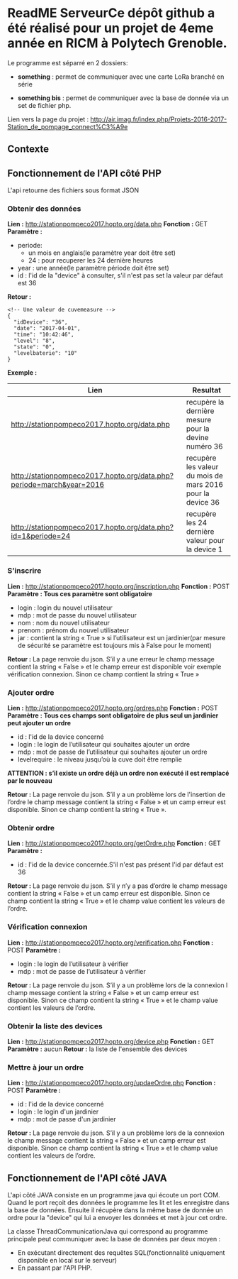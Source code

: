 # ReadME ServeurCe dépôt github a été réalisé pour un projet de 4eme année en RICM à Polytech Grenoble.

Le programme est séparré en 2 dossiers:

* **something** : permet de communiquer avec une carte LoRa branché en série

* **something bis** : permet de communiquer avec la base de donnée via un set de fichier php.

Lien vers la page du projet :
http://air.imag.fr/index.php/Projets-2016-2017-Station_de_pompage_connect%C3%A9e

## Contexte



## Fonctionnement de l'API côté PHP

L'api retourne des fichiers sous format JSON

### Obtenir des données

**Lien :** http://stationpompeco2017.hopto.org/data.php
**Fonction :** GET
**Paramètre :**

* periode:
    * un mois en anglais(le paramètre year doit être set)
    * 24 : pour recuperer les 24 dernière heures
* year : une année(le paramètre période doit être set)
* id : l'id de la "device" à consulter, s'il n'est pas set la valeur par défaut est 36

**Retour  :** 

```htmlembedded
<!-- Une valeur de cuvemeasure -->
{
  "idDevice": "36",
  "date": "2017-04-01",
  "time": "10:42:46",
  "level": "8",
  "state": "0",
  "levelbaterie": "10"
}
```

**Exemple :**

| Lien | Resultat |
| ---- | -------- |
|http://stationpompeco2017.hopto.org/data.php| recupère la dernière mesure pour la devine numéro 36|
|http://stationpompeco2017.hopto.org/data.php?periode=march&year=2016|recupère les valeur du mois de mars 2016 pour la device 36|
|http://stationpompeco2017.hopto.org/data.php?id=1&periode=24|recupère les 24 dernière valeur pour la device 1|

### S’inscrire
**Lien :** http://stationpompeco2017.hopto.org/inscription.php
**Fonction :** POST
**Paramètre : Tous ces paramètre sont obligatoire** 

* login : login du nouvel utilisateur
* mdp : mot de passe du nouvel utilisateur
* nom : nom du nouvel utilisateur
* prenom : prénom du nouvel utilisateur
* jar : contient la string « True » si l’utilisateur est un jardinier(par mesure de sécurité se paramètre est toujours mis à False pour le moment)


**Retour  :** 
La page renvoie du json. S’il y a une erreur le champ message contient la string « False » et le champ erreur est disponible voir exemple vérification connexion. Sinon ce champ contient la string « True »


### Ajouter ordre
**Lien :** http://stationpompeco2017.hopto.org/ordres.php
**Fonction :** POST
**Paramètre : Tous ces champs sont obligatoire de plus seul un jardinier peut ajouter un ordre** 

* id : l'id de la device concerné
* login : le login de l’utilisateur qui souhaites ajouter un ordre
* mdp : mot de passe de l’utilisateur qui souhaites ajouter un ordre
* levelrequire : le niveau jusqu’où la cuve doit être remplie

**ATTENTION : s’il existe un ordre déjà un ordre non exécuté il est remplacé par le nouveau**

**Retour  :**
La page renvoie du json. S’il y a un problème lors de l'insertion de l’ordre le champ message contient la string « False » et un camp erreur est disponible. Sinon ce champ contient la string « True ».

### Obtenir ordre
**Lien :** http://stationpompeco2017.hopto.org/getOrdre.php
**Fonction :** GET
**Paramètre :** 

* id : l'id de la device concernée.S'il n'est pas présent l'id par défaut est 36

**Retour  :**
La page renvoie du json. S’il y n’y a pas d’ordre le champ message contient la string « False » et un camp erreur est disponible. Sinon ce champ contient la string « True » et le champ value contient les valeurs de l’ordre.

### Vérification connexion
**Lien :** http://stationpompeco2017.hopto.org/verification.php
**Fonction :** POST
**Paramètre :**
* login : le login de l’utilisateur à vérifier
* mdp : mot de passe de l’utilisateur à vérifier

**Retour  :**
La page renvoie du json. S’il y a un problème lors de la connexion l champ message contient la string « False » et un camp erreur est disponible. Sinon ce champ contient la string « True » et le champ value contient les valeurs de l’ordre.

### Obtenir la liste des devices
**Lien :** http://stationpompeco2017.hopto.org/device.php
**Fonction :** GET
**Paramètre :** aucun
**Retour  :**
la liste de l'ensemble des devices

### Mettre à jour un ordre
**Lien :** http://stationpompeco2017.hopto.org/updaeOrdre.php
**Fonction :** POST
**Paramètre :**
* id : l'id de la device concerné
* login : le login d'un jardinier
* mdp : mot de passe d'un jardinier

**Retour  :**
La page renvoie du json. S’il y a un problème lors de la connexion le champ message contient la string « False » et un camp erreur est disponible. Sinon ce champ contient la string « True » et le champ value contient les valeurs de l’ordre.

## Fonctionnement de l'API côté JAVA

L'api côté JAVA consiste en un programme java qui écoute un port COM. Quand le port reçoit des données le programme les lit et les enregistre dans la base de données. Ensuite il récupère dans la même base de donnée un ordre pour la "device" qui lui a envoyer les données et met à jour cet ordre.

La classe ThreadCommunicationJava qui correspond au programme principale peut communiquer avec la base de données par deux moyen :

* En exécutant directement des requêtes SQL(fonctionnalité uniquement disponible en local sur le serveur)
* En passant par l'API PHP. 
